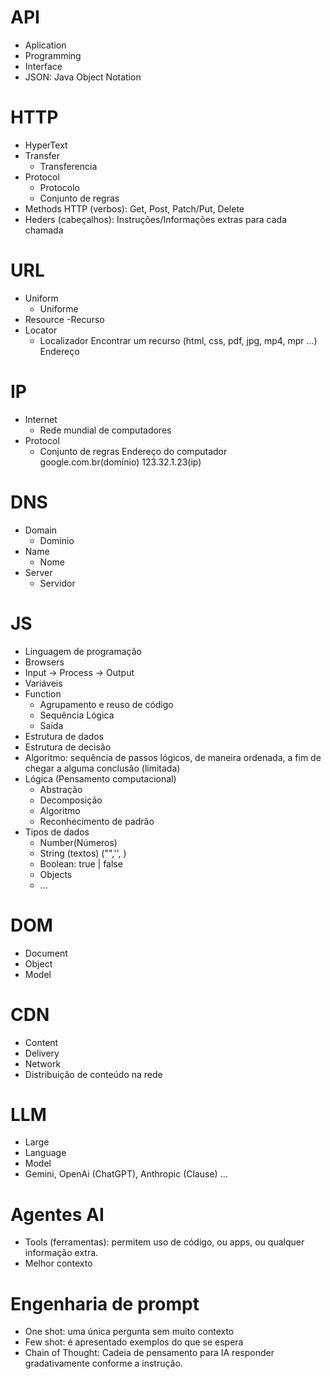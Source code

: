 # API
- Aplication
- Programming
- Interface
- JSON: Java Object Notation 

# HTTP
- HyperText
- Transfer
    - Transferencia 
- Protocol
    - Protocolo
    - Conjunto de regras
- Methods HTTP (verbos): Get, Post, Patch/Put, Delete
- Heders (cabeçalhos): Instruções/Informações extras para cada chamada

# URL
- Uniform
    - Uniforme
- Resource
    -Recurso
- Locator 
    - Localizador
    Encontrar um recurso (html, css, pdf, jpg, mp4, mpr ...)
    Endereço

# IP
- Internet
    - Rede mundial de computadores
- Protocol
    - Conjunto de regras
    Endereço do computador
    google.com.br(domínio)
    123.32.1.23(ip)

# DNS
- Domain
    - Domínio
- Name
    - Nome
- Server
    - Servidor

# JS
- Linguagem de programação
- Browsers
- Input -> Process -> Output
- Variáveis
- Function
    - Agrupamento e reuso de código
    - Sequência Lógica
    - Saída
- Estrutura de dados
- Estrutura de decisão
- Algoritmo: sequência de passos lógicos, de maneira ordenada, a fim de chegar a alguma conclusão (limitada)
- Lógica (Pensamento computacional)
    - Abstração
    - Decomposição
    - Algoritmo
    - Reconhecimento de padrão
- Tipos de dados
    - Number(Números)
    - String (textos) ("",'', )
    - Boolean: true | false 
    - Objects
    - ...

# DOM
- Document 
- Object
- Model

# CDN
- Content 
- Delivery
- Network
- Distribuição de conteúdo na rede

# LLM
- Large
- Language
- Model
- Gemini, OpenAi (ChatGPT), Anthropic (Clause) ...

# Agentes AI
- Tools (ferramentas): permitem uso de código, ou apps, ou qualquer informação extra.
- Melhor contexto

# Engenharia de prompt
- One shot: uma única pergunta sem muito contexto
- Few shot: é apresentado exemplos do que se espera
- Chain of Thought: Cadeia de pensamento para IA responder gradativamente conforme a instrução.